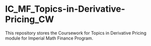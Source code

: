 # IC_MF_Topics-in-Derivative-Pricing_CW
This repository stores the Coursework for Topics in Derivative Pricing module for Imperial Math Finance Program.
